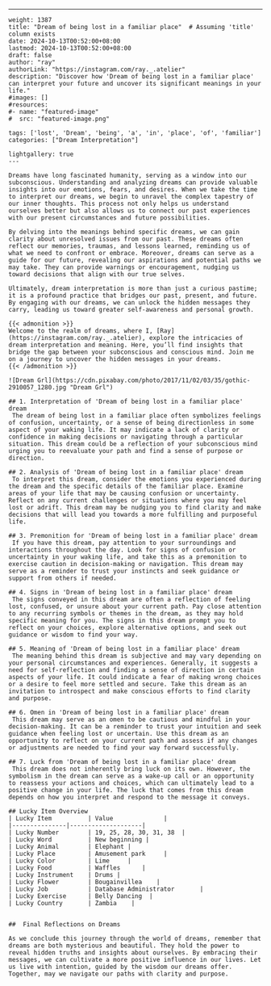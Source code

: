 ---
    weight: 1387
    title: "Dream of being lost in a familiar place"  # Assuming 'title' column exists
    date: 2024-10-13T00:52:00+08:00
    lastmod: 2024-10-13T00:52:00+08:00
    draft: false
    author: "ray"
    authorLink: "https://instagram.com/ray._.atelier"
    description: "Discover how 'Dream of being lost in a familiar place' can interpret your future and uncover its significant meanings in your life."
    #images: []
    #resources:
    #- name: "featured-image"
    #  src: "featured-image.png"
    
    tags: ['lost', 'Dream', 'being', 'a', 'in', 'place', 'of', 'familiar']
    categories: ["Dream Interpretation"]
    
    lightgallery: true
    ---
    
    Dreams have long fascinated humanity, serving as a window into our subconscious. Understanding and analyzing dreams can provide valuable insights into our emotions, fears, and desires. When we take the time to interpret our dreams, we begin to unravel the complex tapestry of our inner thoughts. This process not only helps us understand ourselves better but also allows us to connect our past experiences with our present circumstances and future possibilities.
    
    By delving into the meanings behind specific dreams, we can gain clarity about unresolved issues from our past. These dreams often reflect our memories, traumas, and lessons learned, reminding us of what we need to confront or embrace. Moreover, dreams can serve as a guide for our future, revealing our aspirations and potential paths we may take. They can provide warnings or encouragement, nudging us toward decisions that align with our true selves.
    
    Ultimately, dream interpretation is more than just a curious pastime; it is a profound practice that bridges our past, present, and future. By engaging with our dreams, we can unlock the hidden messages they carry, leading us toward greater self-awareness and personal growth.
    
    {{< admonition >}}
    Welcome to the realm of dreams, where I, [Ray](https://instagram.com/ray._.atelier), explore the intricacies of dream interpretation and meaning. Here, you’ll find insights that bridge the gap between your subconscious and conscious mind. Join me on a journey to uncover the hidden messages in your dreams.
    {{< /admonition >}}
    
    ![Dream Grl](https://cdn.pixabay.com/photo/2017/11/02/03/35/gothic-2910057_1280.jpg "Dream Grl")
    
    ## 1. Interpretation of 'Dream of being lost in a familiar place' dream
     The dream of being lost in a familiar place often symbolizes feelings of confusion, uncertainty, or a sense of being directionless in some aspect of your waking life. It may indicate a lack of clarity or confidence in making decisions or navigating through a particular situation. This dream could be a reflection of your subconscious mind urging you to reevaluate your path and find a sense of purpose or direction.
    
    ## 2. Analysis of 'Dream of being lost in a familiar place' dream
     To interpret this dream, consider the emotions you experienced during the dream and the specific details of the familiar place. Examine areas of your life that may be causing confusion or uncertainty. Reflect on any current challenges or situations where you may feel lost or adrift. This dream may be nudging you to find clarity and make decisions that will lead you towards a more fulfilling and purposeful life.
    
    ## 3. Premonition for 'Dream of being lost in a familiar place' dream
     If you have this dream, pay attention to your surroundings and interactions throughout the day. Look for signs of confusion or uncertainty in your waking life, and take this as a premonition to exercise caution in decision-making or navigation. This dream may serve as a reminder to trust your instincts and seek guidance or support from others if needed.
    
    ## 4. Signs in 'Dream of being lost in a familiar place' dream
     The signs conveyed in this dream are often a reflection of feeling lost, confused, or unsure about your current path. Pay close attention to any recurring symbols or themes in the dream, as they may hold specific meaning for you. The signs in this dream prompt you to reflect on your choices, explore alternative options, and seek out guidance or wisdom to find your way.
    
    ## 5. Meaning of 'Dream of being lost in a familiar place' dream
     The meaning behind this dream is subjective and may vary depending on your personal circumstances and experiences. Generally, it suggests a need for self-reflection and finding a sense of direction in certain aspects of your life. It could indicate a fear of making wrong choices or a desire to feel more settled and secure. Take this dream as an invitation to introspect and make conscious efforts to find clarity and purpose.
    
    ## 6. Omen in 'Dream of being lost in a familiar place' dream
     This dream may serve as an omen to be cautious and mindful in your decision-making. It can be a reminder to trust your intuition and seek guidance when feeling lost or uncertain. Use this dream as an opportunity to reflect on your current path and assess if any changes or adjustments are needed to find your way forward successfully.
    
    ## 7. Luck from 'Dream of being lost in a familiar place' dream
     This dream does not inherently bring luck on its own. However, the symbolism in the dream can serve as a wake-up call or an opportunity to reassess your actions and choices, which can ultimately lead to a positive change in your life. The luck that comes from this dream depends on how you interpret and respond to the message it conveys.
    
    ## Lucky Item Overview
    | Lucky Item          | Value              |
    |---------------|--------------------|
    | Lucky Number        | 19, 25, 28, 30, 31, 38  |
    | Lucky Word          | New beginning |
    | Lucky Animal        | Elephant |
    | Lucky Place         | Amusement park     |
    | Lucky Color         | Lime     |
    | Lucky Food          | Waffles      |
    | Lucky Instrument    | Drums |
    | Lucky Flower        | Bougainvillea    |
    | Lucky Job           | Database Administrator       |
    | Lucky Exercise      | Belly Dancing  |
    | Lucky Country       | Zambia    |
    
    
    ##  Final Reflections on Dreams
    
    As we conclude this journey through the world of dreams, remember that dreams are both mysterious and beautiful. They hold the power to reveal hidden truths and insights about ourselves. By embracing their messages, we can cultivate a more positive influence in our lives. Let us live with intention, guided by the wisdom our dreams offer. Together, may we navigate our paths with clarity and purpose.
    